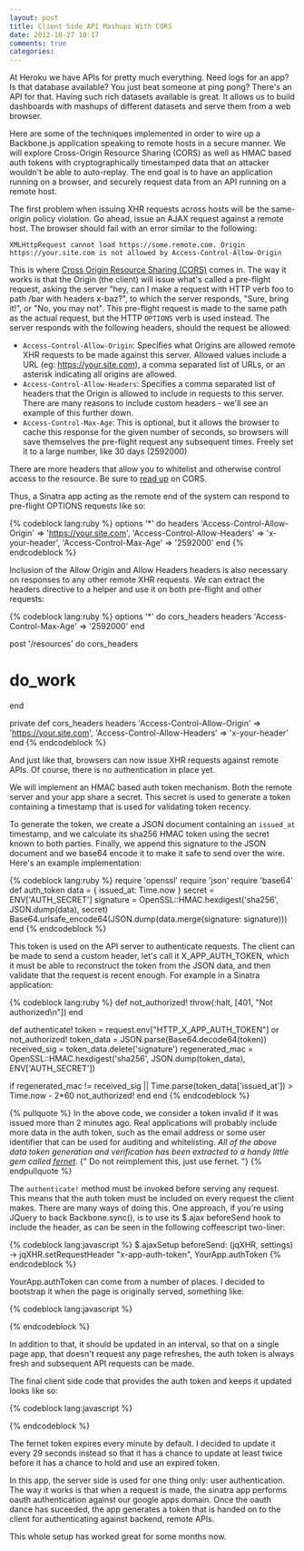 ```yaml
---
layout: post
title: Client Side API Mashups With CORS
date: 2012-10-27 10:17
comments: true
categories:
---
```


At Heroku we have APIs for pretty much everything. Need logs for an app? Is
that database available? You just beat someone at ping pong? There's an API for
that. Having such rich datasets available is great. It allows us to build
dashboards with mashups of different datasets and serve them from a web
browser.

Here are some of the techniques implemented in order to wire up a Backbone.js
application speaking to remote hosts in a secure manner. We will explore
Cross-Origin Resource Sharing (CORS) as well as HMAC based auth tokens with
cryptographically timestamped data that an attacker wouldn't be able to
auto-replay. The end goal is to have an application running on a browser, and
securely request data from an API running on a remote host.

The first problem when issuing XHR requests across hosts will be the
same-origin policy violation. Go ahead, issue an AJAX request against a remote
host. The browser should fail with an error similar to the following:

```
XMLHttpRequest cannot load https://some.remote.com. Origin https://your.site.com is not allowed by Access-Control-Allow-Origin
```

This is where [Cross Origin Resource Sharing (CORS)](http://en.wikipedia.org/wiki/Cross-origin_resource_sharing)
 comes in.  The way it works is that the Origin (the client) will issue what's
called a pre-flight request, asking the server "hey, can I make a request with
HTTP verb foo to path /bar with headers x-baz?", to which the server responds,
"Sure, bring it!", or "No, you may not". This pre-flight request is made to the
same path as the actual request, but the HTTP `OPTIONS` verb is used instead.
The server responds with the following headers, should the request be allowed:

* `Access-Control-Allow-Origin`: Specifies what Origins are allowed remote XHR
 requests to be made against this server. Allowed values include a URL (eg:
 https://your.site.com), a comma separated list of URLs, or an asterisk
 indicating all origins are allowed.
* `Access-Control-Allow-Headers`: Specifies a comma separated list of headers
 that the Origin is allowed to include in requests to this server. There are
 many reasons to include custom headers - we'll see an example of this further
 down.
* `Access-Control-Max-Age`: This is optional, but it allows the browser to
 cache this response for the given number of seconds, so browsers will save
 themselves the pre-flight request any subsequent times. Freely set it to a
 large number, like 30 days (2592000)

There are more headers that allow you to whitelist and otherwise control access to the resource. Be sure to [read up](https://developer.mozilla.org/en/HTTP_access_control) on CORS.

Thus, a Sinatra app acting as the remote end of the system can respond to pre-flight OPTIONS requests like so:

{% codeblock lang:ruby %}
options '*' do
  headers 'Access-Control-Allow-Origin'  => 'https://your.site.com',
          'Access-Control-Allow-Headers' => 'x-your-header',
          'Access-Control-Max-Age'       => '2592000'
end
{% endcodeblock %}

Inclusion of the Allow Origin and Allow Headers headers is also necessary on responses to any other remote XHR requests. We can extract the headers directive to a helper and use it on both pre-flight and other requests:

{% codeblock lang:ruby %}
options '*' do
  cors_headers
  headers 'Access-Control-Max-Age' => '2592000'
end

post '/resources' do
  cors_headers
  # do_work
end

private
def cors_headers
  headers 'Access-Control-Allow-Origin'  => 'https://your.site.com',
          'Access-Control-Allow-Headers' => 'x-your-header'
end
{% endcodeblock %}

And just like that, browsers can now issue XHR requests against remote APIs. Of
course, there is no authentication in place yet.

We will implement an HMAC based auth token mechanism. Both the remote server
and your app share a secret. This secret is used to generate a token containing
a timestamp that is used for validating token recency.

To generate the token, we create a JSON document containing an `issued_at`
timestamp, and we calculate its sha256 HMAC token using the secret known to
both parties. Finally, we append this signature to the JSON document and we
base64 encode it to make it safe to send over the wire. Here's an example
implementation:

{% codeblock lang:ruby %}
require 'openssl'
require 'json'
require 'base64'
def auth_token
  data      = { issued_at: Time.now }
  secret    = ENV['AUTH_SECRET']
  signature = OpenSSL::HMAC.hexdigest('sha256', JSON.dump(data), secret)
  Base64.urlsafe_encode64(JSON.dump(data.merge(signature: signature)))
end
{% endcodeblock %}

This token is used on the API server to authenticate requests. The client can
be made to send a custom header, let's call it X_APP_AUTH_TOKEN, which it must
be able to reconstruct the token from the JSON data, and then validate that the
request is recent enough. For example in a Sinatra application:

{% codeblock lang:ruby %}
def not_authorized!
  throw(:halt, [401, "Not authorized\n"])
end

def authenticate!
  token           = request.env["HTTP_X_APP_AUTH_TOKEN"] or not_authorized!
  token_data      = JSON.parse(Base64.decode64(token))
  received_sig    = token_data.delete('signature')
  regenerated_mac = OpenSSL::HMAC.hexdigest('sha256', JSON.dump(token_data), ENV['AUTH_SECRET'])

  if regenerated_mac != received_sig || Time.parse(token_data['issued_at']) > Time.now - 2*60
    not_authorized!
  end
end
{% endcodeblock %}

{% pullquote %}
In the above code, we consider a token invalid if it was issued more than 2
minutes ago. Real applications will probably include more data in the auth
token, such as the email address or some user identifier that can be used for
auditing and whitelisting.  *All of the above data token generation and
verification has been extracted to a handy little gem called 
[fernet](http://github.com/hgmnz/fernet)*.
{" Do not reimplement this, just use fernet. "}
{% endpullquote %}


The `authenticate!` method must be invoked before serving any request. This
means that the auth token must be included on every request the client makes.
There are many ways of doing this. One approach, if you're using JQuery to back
Backbone.sync(), is to use its $.ajax beforeSend hook to include the header, as
can be seen in the following coffeescript two-liner:

{% codeblock lang:javascript %}
$.ajaxSetup beforeSend: (jqXHR, settings) ->
  jqXHR.setRequestHeader "x-app-auth-token", YourApp.authToken
{% endcodeblock %}

YourApp.authToken can come from a number of places. I decided to bootstrap it
when the page is originally served, something like:

{% codeblock lang:javascript %}
<script type="text/javascript">
  YourApp.authToken = "<%= auth_token %>";
</script>
{% endcodeblock %}

In addition to that, it should be updated in an interval, so that on a single
page app, that doesn't request any page refreshes, the auth token is always
fresh and subsequent API requests can be made.

The final client side code that provides the auth token and keeps it updated
looks like so:

{% codeblock lang:javascript %}
<script type="text/javascript">
  App.authToken       = "<%= auth_token %>; //bootstrap an initial value
  App.refresh_auth_token = function() {
    $.getJSON('/auth_token', function(data) {
      App.authToken = data.token; //request updated values
    })
  };
  window.setInterval(Oki.refresh_auth_token, 29000); //every 29 seconds
</script>
{% endcodeblock %}

The fernet token expires every minute by default. I decided to update it
every 29 seconds instead so that it has a chance to update at least twice
before it has a chance to hold and use an expired token.

In this app, the server side is used for one thing only: user authentication.
The way it works is that when a request is made, the sinatra app performs oauth
authentication against our google apps domain. Once the oauth dance has
suceeded, the app generates a token that is handed on to the client for
authenticating against backend, remote APIs.

This whole setup has worked great for some months now.


